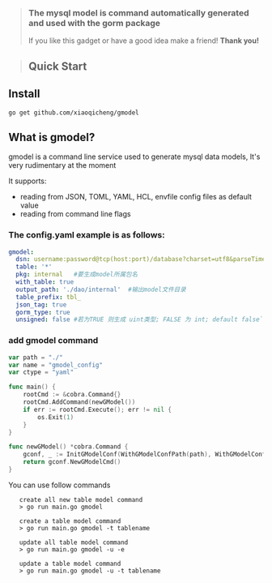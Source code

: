 > ### The mysql model is command automatically generated and used with the gorm package
> If you like this gadget or have a good idea make a friend!
> **Thank you!**

> ## Quick Start
## Install

```shell
go get github.com/xiaoqicheng/gmodel
```

## What is gmodel?
gmodel is a command line service used to generate mysql data models, It's very rudimentary at the moment

It supports:
* reading from JSON, TOML, YAML, HCL, envfile config files as default value
* reading from command line flags

### The config.yaml example is as follows:

```yaml
gmodel:
  dsn: username:password@tcp(host:port)/database?charset=utf8&parseTime=True&loc=Asia%2FShanghai
  table: '*'
  pkg: internal   #要生成model所属包名
  with_table: true
  output_path: './dao/internal'  #输出model文件目录
  table_prefix: tbl_
  json_tag: true
  gorm_type: true
  unsigned: false #若为TRUE 则生成 uint类型; FALSE 为 int; default false```
```

### add gmodel command

```go
var path = "./"
var name = "gmodel_config"
var ctype = "yaml"

func main() {
    rootCmd := &cobra.Command{}
    rootCmd.AddCommand(newGModel())
    if err := rootCmd.Execute(); err != nil {
        os.Exit(1)
    }
}

func newGModel() *cobra.Command {
    gconf, _ := InitGModelConf(WithGModelConfPath(path), WithGModelConfName(name), WithGModelConfType(ctype))
    return gconf.NewGModelCmd()
}
```

You can use follow commands

```command
   create all new table model command
   > go run main.go gmodel
    
   create a table model command 
   > go run main.go gmodel -t tablename
   
   update all table model command 
   > go run main.go gmodel -u -e
   
   update a table model command
   > go run main.go gmodel -u -t tablename
```